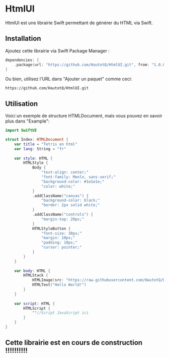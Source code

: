 # HtmlUI

HtmlUI est une librairie Swift permettant de générer du HTML via Swift.

## Installation

Ajoutez cette librairie via Swift Package Manager :

```swift
dependencies: [
    .package(url: "https://github.com/HautotQ/HtmlUI.git", from: "1.0.0")
]
```

Ou bien, utilisez l'URL dans "Ajouter un paquet" comme ceci:

```plain text
https://github.com/HautotQ/HtmlUI.git
```

## Utilisation

Voici un exemple de structure HTMLDocument, mais vous pouvez en savoir plus dans "Example":

```swift
import SwiftUI

struct Index: HTMLDocument {
    var title = "Tetris en html"
    var lang: String = "fr"
    
    var style: HTML {
        HTMLStyle {
            Body {
                "text-align: center;"
                "font-family: Menlo, sans-serif;"
                "background-color: #1e1e1e;"
                "color: white;"
            }
            .addClassName("canvas") {
                "background-color: black;"
                "border: 2px solid white;"
            }
            .addClassName("controls") {
                "margin-top: 20px;"
            }
            HTMLStyleButton {
                "font-size: 30px;"
                "margin: 10px;"
                "padding: 10px;"
                "cursor: pointer;"
            }
        }
    }
    
    var body: HTML {
        HTMLStack {
            HTMLImage(src: "https://raw.githubusercontent.com/HautotQ/Database_for_HtmlUI/refs/heads/main/IMG_2947.webp?token=GHSAT0AAAAAADAUQINXDYL6QSEAVXX2MSLKZ6YKQRQ")
            HTMLText("Hello World!")
        }
    }
    
    var script: HTML {
        HTMLScript {
            ""//Script JavaScript ici
        }
    }
}
```
## Cette librairie est en cours de construction !!!!!!!!!!

